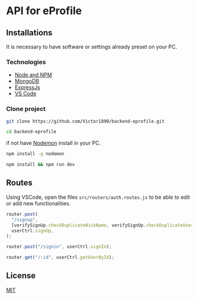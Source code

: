 
# API for eProfile

## Installations

It is necessary to have software or settings already preset on your PC.

### Technologies

* [Node and NPM](https://nodejs.org/en/)
* [MongoDB](https://www.mongodb.com/)
* [ExpressJs](https://expressjs.com/)
* [VS Code](https://code.visualstudio.com/)

### Clone project

```bash
git clone https://github.com/Victor1890/backend-eprofile.git
```

```bash
cd backend-eprofile
```

if not have [Nodemon](https://www.npmjs.com/package/nodemon) install in your PC.

```bash
npm install -g nodemon
```

```bash
npm install && npm run dev
```

## Routes

Using VSCode, open the files `src/routers/auth.routes.js` to be able to edit or add new functionalities.

```js
router.post(
  "/signup",
  [verifySignUp.checkDuplicateNickName, verifySignUp.checkDuplicateUserEmail],
  userCtrl.signUp,
);

router.post("/signin", userCtrl.signIn);

router.get("/:id", userCtrl.getUserById);
```

## License

[MIT](https://choosealicense.com/licenses/mit/)
